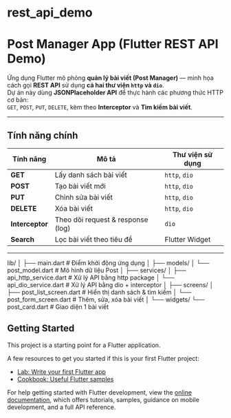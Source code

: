 # rest_api_demo
# Post Manager App (Flutter REST API Demo)

Ứng dụng Flutter mô phỏng **quản lý bài viết (Post Manager)** — minh họa cách gọi **REST API** sử dụng **cả hai thư viện `http` và `dio`**.  
Dự án này dùng **JSONPlaceholder API** để thực hành các phương thức HTTP cơ bản:  
`GET`, `POST`, `PUT`, `DELETE`, kèm theo **Interceptor** và **Tìm kiếm bài viết**.

---

## Tính năng chính

| Tính năng | Mô tả | Thư viện sử dụng |
|------------|--------|------------------|
| **GET** | Lấy danh sách bài viết | `http`, `dio` |
| **POST** | Tạo bài viết mới | `http`, `dio` |
| **PUT** | Chỉnh sửa bài viết | `http`, `dio` |
| **DELETE** | Xóa bài viết | `http`, `dio` |
| **Interceptor** | Theo dõi request & response (log) | `dio` |
| **Search** | Lọc bài viết theo tiêu đề | Flutter Widget |

---

lib/
│
├── main.dart # Điểm khởi động ứng dụng
│
├── models/
│ └── post_model.dart # Mô hình dữ liệu Post
│
├── services/
│ ├── api_http_service.dart # Xử lý API bằng http package
│ └── api_dio_service.dart # Xử lý API bằng dio + interceptor
│
├── screens/
│ ├── post_list_screen.dart # Hiển thị danh sách & tìm kiếm
│ └── post_form_screen.dart # Thêm, sửa, xóa bài viết
│
└── widgets/
└── post_card.dart # Giao diện 1 bài viết

## Getting Started

This project is a starting point for a Flutter application.

A few resources to get you started if this is your first Flutter project:

- [Lab: Write your first Flutter app](https://docs.flutter.dev/get-started/codelab)
- [Cookbook: Useful Flutter samples](https://docs.flutter.dev/cookbook)

For help getting started with Flutter development, view the
[online documentation](https://docs.flutter.dev/), which offers tutorials,
samples, guidance on mobile development, and a full API reference.
